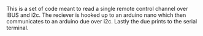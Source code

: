 This is a set of code meant to read a single remote control channel over IBUS and i2c. The reciever is hooked up to an arduino nano which then communicates to an arduino due over i2c. Lastly the due prints to the serial terminal.

